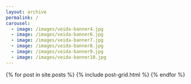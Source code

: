 ```yaml
---
layout: archive 
permalink: /
carousel:
  - image: /images/veida-banner4.jpg
  - image: /images/veida-banner6.jpg
  - image: /images/veida-banner7.jpg
  - image: /images/veida-banner8.jpg
  - image: /images/veida-banner9.jpg
  - image: /images/veida-banner10.jpg
---
```

<div class="tiles">
{% for post in site.posts %}
	{% include post-grid.html %}
{% endfor %}
</div><!-- /.tiles -->
